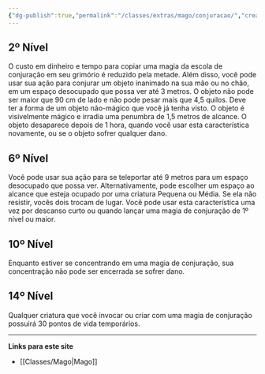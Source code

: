 ```yaml
---
{"dg-publish":true,"permalink":"/classes/extras/mago/conjuracao/","created":"2024-08-17T10:43:42.804-03:00","updated":"2024-07-28T22:16:31.932-03:00"}
---
```



## 2º Nível
O custo em dinheiro e tempo para copiar uma magia da escola de conjuração em seu grimório é reduzido pela metade. 
Além disso, você pode usar sua ação para conjurar um objeto inanimado na sua mão ou no chão, em um espaço desocupado que possa ver até 3 metros. 
O objeto não pode ser maior que 90 cm de lado e não pode pesar mais que 4,5 quilos. 
Deve ter a forma de um objeto não-mágico que você já tenha visto. 
O objeto é visivelmente mágico e irradia uma penumbra de 1,5 metros de alcance. 
O objeto desaparece depois de 1 hora, quando você usar esta característica novamente, ou se o objeto sofrer qualquer dano.

## 6º Nível
Você pode usar sua ação para se teleportar até 9 metros para um espaço desocupado que possa ver. 
Alternativamente, pode escolher um espaço ao alcance que esteja ocupado por uma criatura Pequena ou Média. 
Se ela não resistir, vocês dois trocam de lugar. 
Você pode usar esta característica uma vez por descanso curto ou quando lançar uma magia de conjuração de 1º nível ou maior.

## 10º Nível
Enquanto estiver se concentrando em uma magia de conjuração, sua concentração não pode ser encerrada se sofrer dano.

## 14º Nível
Qualquer criatura que você invocar ou criar com uma magia de conjuração possuirá 30 pontos de vida temporários.
___
**Links para este site**  
- [[Classes/Mago\|Mago]]